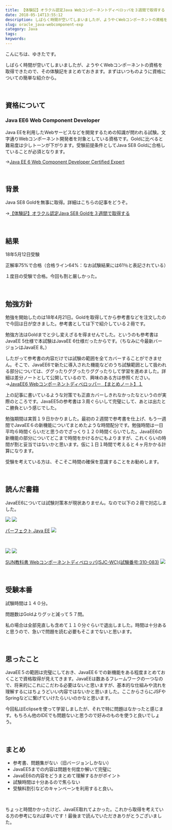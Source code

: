 ```yaml
---
title: 【体験記】オラクル認定Java Webコンポーネントディベロッパを３週間で取得する
date: 2018-05-14T13:55:12
description: しばらく時間が空いてしまいましたが、ようやくWebコンポーネントの資格を取得できたので、その体験記をま
slug: oracle_java-webcomponent-exp
category: Java
tags: 
keywords: 
---
```


こんにちは、ゆきたです。

しばらく時間が空いてしまいましたが、ようやくWebコンポーネントの資格を取得できたので、その体験記をまとめておきます。まずはいつものように資格についての簡単な紹介から。

&nbsp;

## 資格について

### Java EE6 Web Component Developer

Java EEを利用したWebサービスなどを開発するための知識が問われる試験。文字通りWebコンポーネント開発者を対象としている資格です。Goldに比べると難易度は少しトーンが下がります。受験前提条件としてJava SE8 Goldに合格していることが必須となります。

→[Java EE 6 Web Component Developer Certified Expert](http://education.oracle.com/pls/web_prod-plq-dad/db_pages.getpage?page_id=5001&get_params=p_exam_id:1Z0-899&p_org_id=70&lang=JA#exam-details)

&nbsp;

## 背景

Java SE8 Goldを無事に取得。詳細はこちらの記事をどうぞ。

→[【体験記】オラクル認定Java SE8 Goldを３週間で取得する](https://creatase.info/oracle_java_se8_gold_exp/)

&nbsp;

## 結果

18年5月12日受験

正解率75%で合格（合格ライン64%：なお試験結果には61％と表記されている）

１度目の受験で合格。今回も割と厳しかった。

&nbsp;

## 勉強方針

勉強を開始したのは18年4月21日。Goldを取得してから参考書などを注文したので今回は日が空きました。参考書としては下で紹介している２冊です。

勉強方法はGoldまでと少し変えざるを得ませんでした。というのも参考書はJavaEE 5仕様で本試験はJavaEE 6仕様だったからです。（ちなみに今最新バージョンはJavaEE 8。）

したがって参考書の内容だけでは試験の範囲を全てカバーすることができません。そこで、JavaEE6で新たに導入された機能などのうち試験範囲として扱われる部分については、ググったりググったりググったりして学習を進めました。詳細は差分ノートとして公開しているので、興味のある方は参照ください。 →[JavaEE6 Webコンポーネントディベロッパー 【まとめノート】１](https://creatase.info/javaee6_wcd_study_note_1/)

上の記事に書いているような対策でも正直カバーしきれなかったなというのが実際のところです。JavaEE5の参考書は３周ぐらいして完璧にして、あとは出たとこ勝負という感じでした。

勉強期間は実質１９日かかりました。最初の２週間で参考書を仕上げ、もう一週間でJavaEE６の新機能についてまとめたような時間配分です。勉強時間は一日平均６時間くらいだと思うのでざっくり１２０時間くらいでした。JavaEE6の新機能の部分についてどこまで時間をかけるかにもよりますが、これくらいの時間が割と妥当ではないかと思います。仮に１日１時間で考えると４ヶ月かかる計算になります。

受験を考えている方は、そこそこ時間の確保を意識することをお勧めします。

&nbsp;

## 読んだ書籍

JavaEE6については試験対策本が現状ありません。なので以下の２冊で対応しました。

[![](//ws-fe.amazon-adsystem.com/widgets/q?_encoding=UTF8&MarketPlace=JP&ASIN=4774183164&ServiceVersion=20070822&ID=AsinImage&WS=1&Format=_SL250_&tag=yukita2a01-22)](https://www.amazon.co.jp/gp/product/4774183164/ref=as_li_tl?ie=UTF8&camp=247&creative=1211&creativeASIN=4774183164&linkCode=as2&tag=yukita2a01-22&linkId=412327d3c914393c0fe2d82529609fa0) ![](//ir-jp.amazon-adsystem.com/e/ir?t=yukita2a01-22&l=am2&o=9&a=4774183164)

[パーフェクト Java EE](https://www.amazon.co.jp/gp/product/4774183164/ref=as_li_tl?ie=UTF8&camp=247&creative=1211&creativeASIN=4774183164&linkCode=as2&tag=yukita2a01-22&linkId=246ae8570adc2db97e62d4dfaa20a923) ![](//ir-jp.amazon-adsystem.com/e/ir?t=yukita2a01-22&l=am2&o=9&a=4774183164)

&nbsp;

[![](//ws-fe.amazon-adsystem.com/widgets/q?_encoding=UTF8&MarketPlace=JP&ASIN=4798121606&ServiceVersion=20070822&ID=AsinImage&WS=1&Format=_SL250_&tag=yukita2a01-22)](https://www.amazon.co.jp/gp/product/4798121606/ref=as_li_tl?ie=UTF8&camp=247&creative=1211&creativeASIN=4798121606&linkCode=as2&tag=yukita2a01-22&linkId=9f772334f51d27fe28c6f09712879534) ![](//ir-jp.amazon-adsystem.com/e/ir?t=yukita2a01-22&l=am2&o=9&a=4798121606)

[SUN教科書 Webコンポーネントディベロッパ(SJC-WC)(試験番号:310-083)](https://www.amazon.co.jp/gp/product/4798121606/ref=as_li_tl?ie=UTF8&camp=247&creative=1211&creativeASIN=4798121606&linkCode=as2&tag=yukita2a01-22&linkId=7762bb61abcadbbee4d184272dc0f0ba) ![](//ir-jp.amazon-adsystem.com/e/ir?t=yukita2a01-22&l=am2&o=9&a=4798121606)

&nbsp;

## 受験本番

試験時間は１４０分。

問題数はGoldよりグッと減って５７問。

私の場合は全部見直しも含めて１１０分ぐらいで退出しました。時間は十分あると思うので、急いで問題を読む必要もそこまでないと思います。

&nbsp;

## 思ったこと

JavaEE５の範囲は完璧にしておき、JavaEE６での新機能をある程度まとめておくことで資格取得が見えてきます。JavaEEは数あるフレームワークの一つなので、将来的にこれにこだわる必要はないと思いますが、基本的な仕組みや流れを理解するにはちょうどいい内容ではないかと思いました。ここからさらにJSFやSpringなどに繋げていけたらいいのかなと思います。

今回私はEclipseを使って学習しましたが、それで特に問題はなかったと感じます。もちろん他のIDEでも問題ないと思うので好みのものを使うと良いでしょう。

&nbsp;

## まとめ

- 参考書、問題集がない（旧バージョンしかない）
- JavaEE5までの内容は問題を何度か解いて完璧に
- JavaEE6の内容をどうまとめて理解するかがポイント
- 試験時間は十分あるので焦らない
- 受験料割引などのキャンペーンを利用すると良い。

&nbsp;

ちょっと時間かかったけど、JavaEE取れてよかった。これから取得を考えている方の参考になれば幸いです！最後まで読んでいただきありがとうございました。


